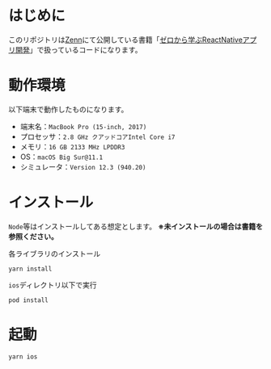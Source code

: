 # はじめに
このリポジトリは[Zenn](https://zenn.dev)にて公開している書籍「[ゼロから学ぶReactNativeアプリ開発](https://zenn.dev/nekoniki/books/671f61b486f8bf)」で扱っているコードになります。

# 動作環境
以下端末で動作したものになります。
- 端末名：`MacBook Pro (15-inch, 2017)`
- プロセッサ：`2.8 GHz クアッドコアIntel Core i7`
- メモリ：`16 GB 2133 MHz LPDDR3`
- OS：`macOS Big Sur@11.1`
- シミュレータ：`Version 12.3 (940.20)`

# インストール
`Node`等はインストールしてある想定とします。
**※未インストールの場合は書籍を参照ください。**

各ライブラリのインストール

```shell
yarn install
```

`ios`ディレクトリ以下で実行

```shell
pod install
```

# 起動

```shell
yarn ios
```